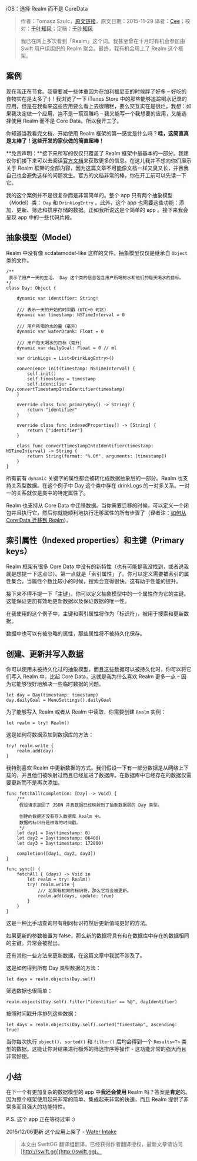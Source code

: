 iOS：选择 Realm 而不是 CoreData

> 作者：Tomasz Szulc，[原文链接](http://szulctomasz.com/ios-realm-instead-of-coredata/)，原文日期：2015-11-29
> 译者：[Cee](https://github.com/Cee)；校对：[千叶知风](http://weibo.com/xiaoxxiao)；定稿：[千叶知风](http://weibo.com/xiaoxxiao)
  










> 我已在网上多次看到「Realm」这个词。我甚至曾在十月时有机会参加由 Swift 用户组组织的 Realm 聚会。最终，我有机会用上了 Realm 这个框架。



## 案例

现在我正在节食。我需要减一些体重因为在加利福尼亚的时候胖了好多 – 好吃的食物实在是太多了:)！我浏览了一下 iTunes Store 中的那些能够追踪喝水记录的应用，但是在我看来这些应用要么看上去很糟糕，要么交互实在是很烂。我想：如果我决定做一个应用，岂不是一箭双雕吗 – 我又能写一个我想要的应用，又能选择使用 Realm 而不是 Core Data。所以我开工了。

你知道当我看完文档、开始使用 Realm 框架的第一感觉是什么吗？**哇，这简直真是太棒了！这些开发的家伙做的简直超棒！**

**免责声明：**接下来所写的仅仅只覆盖了 Realm 框架中最基本的一部分。我建议你们接下来可以去阅读[官方文档](https://realm.io/docs/swift/latest/)来获取更多的信息。在这儿我并不想向你们展示关于 Realm 框架的全部内容，因为这篇文章不可能像文档一样又臭又长，并且我自己也会避免这样的问题发生。官方的文档非常的棒，你在开工前可以先读一下它。

我的这个案例并不是很复杂而是非常简单的。整个 app 只有两个抽象模型（Model）类： `Day` 和 `DrinkLogEntry` 。此外，这个 app 也需要这些功能：添加、更新、筛选和排序存储的数据。正如我所说这是个简单的 app 。接下来我会呈现 app 中的一些代码片段。

## 抽象模型（Model）

Realm 中没有像 xcdatamodel-like 这样的文件。抽象模型仅仅是继承自 `Object` 类的文件。

    
    /**
     表示了用户一天的生活。 Day 这个类的信息包含用户所喝的水和他们的每天喝水的目标。
    */
    class Day: Object {
        
        dynamic var identifier: String!
        
        /// 表示一天的开始的时间戳（UTC+0 时区）
        dynamic var timestamp: NSTimeInterval = 0
        
        /// 用户所喝的水的量（毫升）
        dynamic var waterDrank: Float = 0
        
        /// 用户每天喝水的目标（毫升）
        dynamic var dailyGoal: Float = 0 // ml
        
        var drinkLogs = List<DrinkLogEntry>()
        
        convenience init(timestamp: NSTimeInterval) {
            self.init()
            self.timestamp = timestamp
            self.identifier = Day.convertTimestampIntoIdentifier(timestamp)
        }
        
        override class func primaryKey() -> String? {
            return "identifier"
        }
        
        override class func indexedProperties() -> [String] {
            return ["identifier"]
        }
        
        class func convertTimestampIntoIdentifier(timestamp: NSTimeInterval) -> String {
            return String(format: "%.0f", arguments: [timestamp])
        }
    }

所有前有 `dynamic` 关键字的属性都会被转化成数据抽象层的一部分。Realm 也支持关系型数据。在这个例子中 Day 这个类中存在 drinkLogs 的一对多关系。一对一的关系就仅是类中的特定属性了。

Realm 也支持从 Core Data 中迁移数据。当你需要迁移的时候，可以定义一个闭包并且执行它，然后你就能顺利地执行迁移属性的所有步骤了（译者注：[如何从 Core Data 迁移到 Realm](https://realm.io/news/migrating-from-core-data-to-realm/)）。

## 索引属性（Indexed properties）和主键（Primary keys）

Realm 框架有很多 Core Data 中没有的新特性（也有可能是我没找到，或者说我就是想提一下这点😊）。第一点就是「索引属性」了。你可以定义需要被索引的属性集合。当属性个数比较小的时候，搜索会变得很快。这有助于性能的提升。

接下来不得不提一下「主键」。你可以定义抽象模型中的一个属性作为它的主键。这能保证更加有效地更新数据以及保证数据的唯一性。

在我使用的这个例子中，主键和索引属性将作为「标识符」，被用于搜索和更新数据。

数据中也可以有被忽略的属性，那些属性将不被持久化保存。

## 创建、更新并写入数据

你可以使用未被持久化过的抽象模型，而且这些数据可以被持久化时，你可以将它们写入 Realm 中。比起 Core Data，这就是我为什么喜欢 Realm 更多一点 – 因为它能够很好地解决一些临时数据的问题。

    
    let day = Day(timestamp: timestamp)
    day.dailyGoal = MenuSettings().dailyGoal

为了能够写入 Realm 或者从 Realm 中读取，你需要创建 `Realm` 实例：

    
    let realm = try! Realm()

这是如何将数据添加到数据库的方法：

    
    try! realm.write {
        realm.add(day)
    }

我特别喜欢 Realm 中更新数据的方式。我们假设一下有一部分数据是从网络上下载的，并且他们被映射过而且已经加进了数据库。在数据库中已经存在的数据仅需要更新而不是再次添加。

    
    func fetchAll(completion: [Day] -> Void) {
        /**
         假设请求返回了 JSON 并且数据已经映射到了抽象数据层的 Day 类型。
              
         创建的数据还没有存入数据库 Realm 中。
         数据的标识符是相等的时间戳。
         */
        let day1 = Day(timestamp: 0)
        let day2 = Day(timestamp: 86400)
        let day3 = Day(timestamp: 172800)
        
        completion([day1, day2, day3])
    }
     
    func sync() {
        fetchAll { (days) -> Void in
            let realm = try! Realm()
            try! realm.write {
                /// 如果有相同的标识符，那么它将会被更新。
                realm.add(days, update: true)
            }
        }
    }

这是一种比手动查询带有相同标识符然后更新值域更好的方法。

如果更新的参数被置为 false，那么新的数据将具有和在数据库中存在的数据相同的主键。异常会被抛出。

还有其他一些方法来更新数据，在这篇文章中我就不涉及了。

这是如何得到所有 Day 类型数据的方法：

    
    let days = realm.objects(Day.self)

筛选数据也很简单：

    
    realm.objects(Day.self).filter("identifier == %@", dayIdentifier)

按照时间戳升序排列这些数据：

    
    let days = realm.objects(Day.self).sorted("timestamp", ascending: true)

当你每次执行 `object()`、`sorted()` 和 `filter()` 后均会得到一个 `Results<T>` 类型的数据。这能让你对结果进行额外的筛选排序等操作 - 这功能非常的强大而且非常好使。

## 小结

在下一个有更加复杂的数据模型的 app 中**我还会使用** Realm 吗？答案是**肯定**的。因为整个框架使用起来非常的简单、集成起来非常的快速，而且 Realm 提供了非常多而且强大的功能特性。

P.S. 这个 app 正在等待过审 :)

2015/12/06更新
这个应用上架了 - [Water Intake](https://itunes.apple.com/pl/app/water-intake-drink-more-water/id1062053347?mt=8)
> 本文由 SwiftGG 翻译组翻译，已经获得作者翻译授权，最新文章请访问 [http://swift.gg](http://swift.gg)。